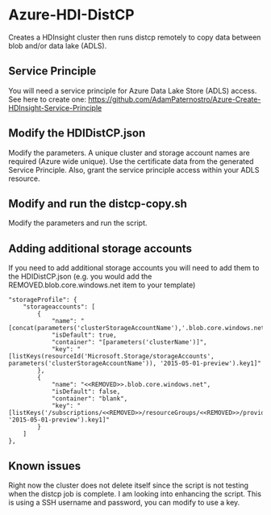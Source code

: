 # Azure-HDI-DistCP
Creates a HDInsight cluster then runs distcp remotely to copy data between blob and/or data lake (ADLS).

## Service Principle
You will need a service principle for Azure Data Lake Store (ADLS) access.  See here to create one: https://github.com/AdamPaternostro/Azure-Create-HDInsight-Service-Principle

## Modify the HDIDistCP.json
Modify the parameters.  A unique cluster and storage account names are required (Azure wide unique).  Use the certificate data from the generated Service Principle.  Also, grant the service principle access within your ADLS resource.  

## Modify and run the distcp-copy.sh
Modify the parameters and run the script.

## Adding additional storage accounts
If you need to add additional storage accounts you will need to add them to the HDIDistCP.json (e.g. you would add the REMOVED.blob.core.windows.net item to your template)
```
"storageProfile": {
    "storageaccounts": [
        {
            "name": "[concat(parameters('clusterStorageAccountName'),'.blob.core.windows.net')]",
            "isDefault": true,
            "container": "[parameters('clusterName')]",
            "key": "[listKeys(resourceId('Microsoft.Storage/storageAccounts', parameters('clusterStorageAccountName')), '2015-05-01-preview').key1]"
        },
        {
            "name": "<<REMOVED>>.blob.core.windows.net",
            "isDefault": false,
            "container": "blank",
            "key": "[listKeys('/subscriptions/<<REMOVED>>/resourceGroups/<<REMOVED>>/providers/Microsoft.Storage/storageAccounts/<<REMOVED>>', '2015-05-01-preview').key1]"
        }
    ]
},
```


## Known issues
Right now the cluster does not delete itself since the script is not testing when the distcp job is complete.  I am looking into enhancing the script.
This is using a SSH username and password, you can modify to use a key. 
